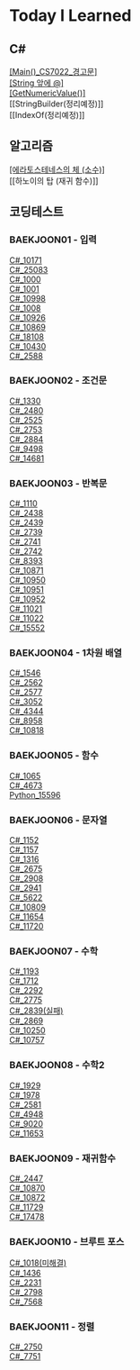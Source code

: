 # Today I Learned
## C#
[[Main()_CS7022_경고문]](https://projectru.tistory.com/3)  
[[String 앞에 @]](https://projectru.tistory.com/4)  
[[GetNumericValue()]](https://projectru.tistory.com/5)  
[[StringBuilder(정리예정)]]  
[[IndexOf(정리예정)]]  

## 알고리즘
[[에라토스테네스의 체 (소수)]](https://projectru.tistory.com/6)  
[[하노이의 탑 (재귀 함수)]]  



## 코딩테스트
### BAEKJOON01 - 입력
[C#_10171](https://github.com/BuRRuGoon/TIL/blob/main/CodingTest/C%23_10171(%EC%B6%9C%EB%A0%A5).md)  
[C#_25083](https://github.com/BuRRuGoon/TIL/blob/main/CodingTest/C%23_25083(%EC%B6%9C%EB%A0%A5).md)  
[C#_1000](https://github.com/BuRRuGoon/TIL/blob/main/CodingTest/C%23_1000(%EC%A0%95%EC%88%98%EC%9E%85%EB%A0%A5).md)  
[C#_1001](https://github.com/BuRRuGoon/TIL/blob/main/CodingTest/BAEKJOON01/C%23_1001(%EC%A0%95%EC%88%98%EC%9E%85%EB%A0%A5).md)  
[C#_10998](https://github.com/BuRRuGoon/TIL/blob/main/CodingTest/BAEKJOON01/C%23_10998(%EC%A0%95%EC%88%98%EC%9E%85%EB%A0%A5).md)  
[C#_1008](https://github.com/BuRRuGoon/TIL/blob/main/CodingTest/BAEKJOON01/C%23_1008(%EC%A0%95%EC%88%98%EC%9E%85%EB%A0%A5).md)  
[C#_10926](https://github.com/BuRRuGoon/TIL/blob/main/CodingTest/BAEKJOON01/C%23_10926(%EB%AC%B8%EC%9E%90%EC%9E%85%EB%A0%A5).md)  
[C#_10869](https://github.com/BuRRuGoon/TIL/blob/main/CodingTest/BAEKJOON01/C%23_10869(%EC%A0%95%EC%88%98%EC%9E%85%EB%A0%A5).md)  
[C#_18108](https://github.com/BuRRuGoon/TIL/blob/main/CodingTest/BAEKJOON01/C%23_18108(%EB%AC%B8%EC%9E%90%EC%9E%85%EB%A0%A5).md)  
[C#_10430](https://github.com/BuRRuGoon/TIL/blob/main/CodingTest/BAEKJOON01/C%23_10430(%EC%A0%95%EC%88%98%EC%9E%85%EB%A0%A5).md)  
[C#_2588](https://github.com/BuRRuGoon/TIL/blob/main/CodingTest/BAEKJOON01/C%23_2588(%EA%B3%B1%EC%85%88).md)  

### BAEKJOON02 - 조건문
[C#_1330](https://github.com/BuRRuGoon/TIL/blob/main/CodingTest/BAEKJOON02/C%23_1330(%EC%A1%B0%EA%B1%B4%EB%AC%B8).md)  
[C#_2480](https://github.com/BuRRuGoon/TIL/blob/main/CodingTest/BAEKJOON02/C%23_2480(%EC%A1%B0%EA%B1%B4%EB%AC%B8).md)  
[C#_2525](https://github.com/BuRRuGoon/TIL/blob/main/CodingTest/BAEKJOON02/C%23_2525(%EC%A1%B0%EA%B1%B4%EB%AC%B8).md)  
[C#_2753](https://github.com/BuRRuGoon/TIL/blob/main/CodingTest/BAEKJOON02/C%23_2753(%EC%A1%B0%EA%B1%B4%EB%AC%B8).md)  
[C#_2884](https://github.com/BuRRuGoon/TIL/blob/main/CodingTest/BAEKJOON02/C%23_2884(%EC%A1%B0%EA%B1%B4%EB%AC%B8).md)  
[C#_9498](https://github.com/BuRRuGoon/TIL/blob/main/CodingTest/BAEKJOON02/C%23_9498(%EC%A1%B0%EA%B1%B4%EB%AC%B8).md)  
[C#_14681](https://github.com/BuRRuGoon/TIL/blob/main/CodingTest/BAEKJOON02/C%23_14681(%EC%A1%B0%EA%B1%B4%EB%AC%B8).md)  

### BAEKJOON03 - 반복문
[C#_1110](https://github.com/BuRRuGoon/TIL/blob/main/CodingTest/BAEKJOON03/C%23_1110(%EB%B0%98%EB%B3%B5%EB%AC%B8).md)  
[C#_2438](https://github.com/BuRRuGoon/TIL/blob/main/CodingTest/BAEKJOON03/C%23_2438(%EB%B0%98%EB%B3%B5%EB%AC%B8).md)  
[C#_2439](https://github.com/BuRRuGoon/TIL/blob/main/CodingTest/BAEKJOON03/C%23_2439(%EB%B0%98%EB%B3%B5%EB%AC%B8).md)  
[C#_2739](https://github.com/BuRRuGoon/TIL/blob/main/CodingTest/BAEKJOON03/C%23_2739(%EB%B0%98%EB%B3%B5%EB%AC%B8).md)  
[C#_2741](https://github.com/BuRRuGoon/TIL/blob/main/CodingTest/BAEKJOON03/C%23_2741(%EB%B0%98%EB%B3%B5%EB%AC%B8).md)  
[C#_2742](https://github.com/BuRRuGoon/TIL/blob/main/CodingTest/BAEKJOON03/C%23_2742(%EB%B0%98%EB%B3%B5%EB%AC%B8).md)  
[C#_8393](https://github.com/BuRRuGoon/TIL/blob/main/CodingTest/BAEKJOON03/C%23_8393(%EB%B0%98%EB%B3%B5%EB%AC%B8).md)  
[C#_10871](https://github.com/BuRRuGoon/TIL/blob/main/CodingTest/BAEKJOON03/C%23_10871(%EB%B0%98%EB%B3%B5%EB%AC%B8).md)  
[C#_10950](https://github.com/BuRRuGoon/TIL/blob/main/CodingTest/BAEKJOON03/C%23_10950(%EB%B0%98%EB%B3%B5%EB%AC%B8).md)  
[C#_10951](https://github.com/BuRRuGoon/TIL/blob/main/CodingTest/BAEKJOON03/C%23_10951(%EB%B0%98%EB%B3%B5%EB%AC%B8).md)  
[C#_10952](https://github.com/BuRRuGoon/TIL/blob/main/CodingTest/BAEKJOON03/C%23_10952(%EB%B0%98%EB%B3%B5%EB%AC%B8).md)  
[C#_11021](https://github.com/BuRRuGoon/TIL/blob/main/CodingTest/BAEKJOON03/C%23_11021(%EB%B0%98%EB%B3%B5%EB%AC%B8).md)  
[C#_11022](https://github.com/BuRRuGoon/TIL/blob/main/CodingTest/BAEKJOON03/C%23_11022(%EB%B0%98%EB%B3%B5%EB%AC%B8).md)  
[C#_15552](https://github.com/BuRRuGoon/TIL/blob/main/CodingTest/BAEKJOON03/C%23_15552(%EB%B0%98%EB%B3%B5%EB%AC%B8).md)  

### BAEKJOON04 - 1차원 배열
[C#_1546](https://github.com/BuRRuGoon/TIL/blob/main/CodingTest/BAEKJOON04/C%23_1546.md)  
[C#_2562](https://github.com/BuRRuGoon/TIL/blob/main/CodingTest/BAEKJOON04/C%23_2562.md)  
[C#_2577](https://github.com/BuRRuGoon/TIL/blob/main/CodingTest/BAEKJOON04/C%23_2577.md)  
[C#_3052](https://github.com/BuRRuGoon/TIL/blob/main/CodingTest/BAEKJOON04/C%23_3052.md)  
[C#_4344](https://github.com/BuRRuGoon/TIL/blob/main/CodingTest/BAEKJOON04/C%23_4344.md)  
[C#_8958](https://github.com/BuRRuGoon/TIL/blob/main/CodingTest/BAEKJOON04/C%23_8958.md)  
[C#_10818](https://github.com/BuRRuGoon/TIL/blob/main/CodingTest/BAEKJOON04/C%23_10818.md)  

### BAEKJOON05 - 함수
[C#_1065](https://github.com/BuRRuGoon/TIL/blob/main/CodingTest/BAEKJOON05/C%23_1065.md)  
[C#_4673](https://github.com/BuRRuGoon/TIL/blob/main/CodingTest/BAEKJOON05/C%23_4673.md)  
[Python_15596](https://github.com/BuRRuGoon/TIL/blob/main/CodingTest/BAEKJOON05/Python_15596.md)  

### BAEKJOON06 - 문자열
[C#_1152](https://github.com/BuRRuGoon/TIL/blob/main/CodingTest/BAEKJOON06/C%23_1152.md)  
[C#_1157](https://github.com/BuRRuGoon/TIL/blob/main/CodingTest/BAEKJOON06/C%23_1157.md)  
[C#_1316](https://github.com/BuRRuGoon/TIL/blob/main/CodingTest/BAEKJOON06/C%23_1316.md)  
[C#_2675](https://github.com/BuRRuGoon/TIL/blob/main/CodingTest/BAEKJOON06/C%23_2675.md)  
[C#_2908](https://github.com/BuRRuGoon/TIL/blob/main/CodingTest/BAEKJOON06/C%23_2908.md)  
[C#_2941](https://github.com/BuRRuGoon/TIL/blob/main/CodingTest/BAEKJOON06/C%23_2941.md)  
[C#_5622](https://github.com/BuRRuGoon/TIL/blob/main/CodingTest/BAEKJOON06/C%23_5622.md)  
[C#_10809](https://github.com/BuRRuGoon/TIL/blob/main/CodingTest/BAEKJOON06/C%23_10809.md)  
[C#_11654](https://github.com/BuRRuGoon/TIL/blob/main/CodingTest/BAEKJOON06/C%23_11654.md)  
[C#_11720](https://github.com/BuRRuGoon/TIL/blob/main/CodingTest/BAEKJOON06/C%23_11720.md)  

### BAEKJOON07 - 수학
[C#_1193](https://github.com/BuRRuGoon/TIL/blob/main/CodingTest/BAEKJOON07/C%23_1193.md)  
[C#_1712](https://github.com/BuRRuGoon/TIL/blob/main/CodingTest/BAEKJOON07/C%23_1712.md)  
[C#_2292](https://github.com/BuRRuGoon/TIL/blob/main/CodingTest/BAEKJOON07/C%23_2292.md)  
[C#_2775](https://github.com/BuRRuGoon/TIL/blob/main/CodingTest/BAEKJOON07/C%23_2775.md)  
[C#_2839(실패)](https://github.com/BuRRuGoon/TIL/blob/main/CodingTest/BAEKJOON07/C%23_2839.md)  
[C#_2869](https://github.com/BuRRuGoon/TIL/blob/main/CodingTest/BAEKJOON07/C%23_2869.md)  
[C#_10250](https://github.com/BuRRuGoon/TIL/blob/main/CodingTest/BAEKJOON07/C%23_10250.md)  
[C#_10757](https://github.com/BuRRuGoon/TIL/blob/main/CodingTest/BAEKJOON07/C%23_10757.md)  

### BAEKJOON08 - 수학2
[C#_1929](https://github.com/BuRRuGoon/TIL/blob/main/CodingTest/BAEKJOON08/C%23_1929.md)  
[C#_1978](https://github.com/BuRRuGoon/TIL/blob/main/CodingTest/BAEKJOON08/C%23_1978.md)  
[C#_2581](https://github.com/BuRRuGoon/TIL/blob/main/CodingTest/BAEKJOON08/C%23_2581.md)  
[C#_4948](https://github.com/BuRRuGoon/TIL/blob/main/CodingTest/BAEKJOON08/C%23_4948.md)  
[C#_9020](https://github.com/BuRRuGoon/TIL/blob/main/CodingTest/BAEKJOON08/C%23_9020.md)  
[C#_11653](https://github.com/BuRRuGoon/TIL/blob/main/CodingTest/BAEKJOON08/C%23_11653.md)  

### BAEKJOON09 - 재귀함수
[C#_2447](https://github.com/BuRRuGoon/TIL/blob/main/CodingTest/BAEKJOON09/C%23_2447.md)  
[C#_10870](https://github.com/BuRRuGoon/TIL/blob/main/CodingTest/BAEKJOON09/C%23_10870.md)  
[C#_10872](https://github.com/BuRRuGoon/TIL/blob/main/CodingTest/BAEKJOON09/C%23_10872.md)  
[C#_11729](https://github.com/BuRRuGoon/TIL/blob/main/CodingTest/BAEKJOON09/C%23_11729.md)  
[C#_17478](https://github.com/BuRRuGoon/TIL/blob/main/CodingTest/BAEKJOON09/C%23_17478.md)  

### BAEKJOON10 - 브루트 포스
[C#_1018(미해결)](https://github.com/BuRRuGoon/TIL/blob/main/CodingTest/BAEKJOON10/C%23_1028.md)  
[C#_1436](https://github.com/BuRRuGoon/TIL/blob/main/CodingTest/BAEKJOON10/C%23_1436.md)  
[C#_2231](https://github.com/BuRRuGoon/TIL/blob/main/CodingTest/BAEKJOON10/C%23_2231.md)  
[C#_2798](https://github.com/BuRRuGoon/TIL/blob/main/CodingTest/BAEKJOON10/C%23_2798.md)  
[C#_7568](https://github.com/BuRRuGoon/TIL/blob/main/CodingTest/BAEKJOON10/C%23_7568.md)  


### BAEKJOON11 - 정렬
[C#_2750](https://github.com/BuRRuGoon/TIL/blob/main/CodingTest/BAEKJOON11/C%23_2750.md)  
[C#_7751](https://github.com/BuRRuGoon/TIL/blob/main/CodingTest/BAEKJOON11/C%23_2751.md)  


